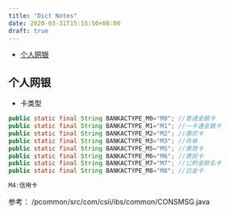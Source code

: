 ```yaml
---
title: "Dict Notes"
date: 2020-03-31T15:15:50+08:00
draft: true
---
```


<!-- vim-markdown-toc GFM -->

* [个人网银](#个人网银)

<!-- vim-markdown-toc -->

## 个人网银

+ 卡类型

```java
public static final String BANKACTYPE_M0="M0"; //普通金碧卡
public static final String BANKACTYPE_M1="M1"; //一卡通金碧卡
public static final String BANKACTYPE_M2="M2"; //惠农卡
public static final String BANKACTYPE_M3="M3"; //存单
public static final String BANKACTYPE_M5="M5"; //惠商卡
public static final String BANKACTYPE_M6="M6"; //惠民卡
public static final String BANKACTYPE_M7="M7"; //公积金联名卡
public static final String BANKACTYPE_M8="M8"; //白金卡

M4:信用卡
```

参考： /pcommon/src/com/csii/ibs/common/CONSMSG.java



